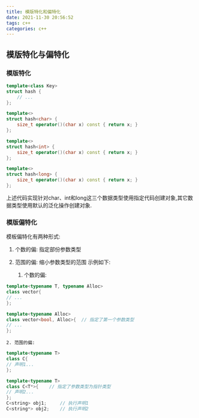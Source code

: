 ```yaml
---
title: 模版特化和偏特化
date: 2021-11-30 20:56:52
tags: c++
categories: c++
---
```

## 模版特化与偏特化

### 模版特化
<!--more-->
```cpp
template<class Key>
struct hash {
    // ...
};

template<>
struct hash<char> {
    size_t operator()(char x) const { return x; }
};

template<>
struct hash<int> {
    size_t operator()(char x) const { return x; }
};

template<>
struct hash<long> {
    size_t operator()(char x) const { return x; }
};
```
上述代码实现针对char、int和long这三个数据类型使用指定代码创建对象,其它数据类型使用默认的泛化操作创建对象.
### 模版偏特化
模板偏特化有两种形式:

1. 个数的偏: 指定部份参数类型
2. 范围的偏: 缩小参数类型的范围
示例如下:

    1. 个数的偏:
```cpp
template<typename T, typename Alloc>
class vector{
// ...  
};

template<typename Alloc>
class vector<bool, Alloc>{	// 指定了第一个参数类型
// ...  
};
```
    2. 范围的偏:
```cpp
template<typename T>
class C{
// 声明1...  
};

template<typename T>
class C<T*>{	// 指定了参数类型为指针类型
// 声明2...  
};	
C<string> obj1;		// 执行声明1
C<string*> obj2;	// 执行声明2
```
